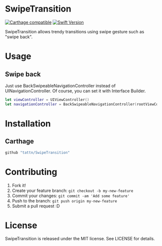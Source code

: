 SwipeTransition
===

[![Carthage compatible](https://img.shields.io/badge/Carthage-compatible-4BC51D.svg?style=flat)](https://github.com/Carthage/Carthage)
[![Swift Version](https://img.shields.io/badge/Swift-4-F16D39.svg)](https://developer.apple.com/swift)

SwipeTransition allows trendy transitions using swipe gesture such as "swipe back".

# Usage

## Swipe back

Just use BackSwipeableNavigationController instead of UINavigationController. Of course, you can set it with Interface Builder.

```swift
let viewController = UIViewController()
let navigationController = BackSwipeableNavigationController(rootViewControlelr: viewController)
````



# Installation

## Carthage

```ruby
github "tattn/SwipeTransition"
```


# Contributing

1. Fork it!
2. Create your feature branch: `git checkout -b my-new-feature`
3. Commit your changes: `git commit -am 'Add some feature'`
4. Push to the branch: `git push origin my-new-feature`
5. Submit a pull request :D

# License

SwipeTransition is released under the MIT license. See LICENSE for details.

